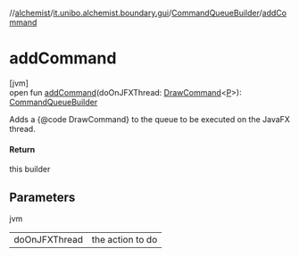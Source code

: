 //[alchemist](../../../index.md)/[it.unibo.alchemist.boundary.gui](../index.md)/[CommandQueueBuilder](index.md)/[addCommand](add-command.md)

# addCommand

[jvm]\
open fun [addCommand](add-command.md)(doOnJFXThread: [DrawCommand](../../it.unibo.alchemist.boundary.interfaces/-draw-command/index.md)<[P](../../it.unibo.alchemist.boundary.monitor/-f-x-step-monitor/index.md)>): [CommandQueueBuilder](index.md)

Adds a {@code DrawCommand} to the queue to be executed on the JavaFX thread.

#### Return

this builder

## Parameters

jvm

| | |
|---|---|
| doOnJFXThread | the action to do |
